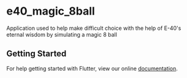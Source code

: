 # e40_magic_8ball

Application used to help make difficult choice with the help of E-40&#x27;s eternal wisdom by simulating a magic 8 ball

## Getting Started

For help getting started with Flutter, view our online
[documentation](https://flutter.io/).
